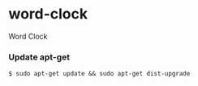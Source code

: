 # word-clock
Word Clock


### Update apt-get

    $ sudo apt-get update && sudo apt-get dist-upgrade

    

